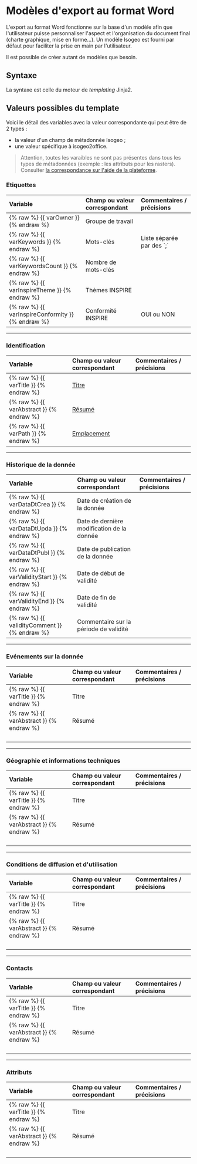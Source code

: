 # Modèles d'export au format Word

L'export au format Word fonctionne sur la base d'un modèle afin que l'utilisateur puisse personnaliser l'aspect et l'organisation du document final \(charte graphique, mise en forme...\). Un modèle Isogeo est fourni par défaut pour faciliter la prise en main par l'utilisateur.

Il est possible de créer autant de modèles que besoin.

## Syntaxe

La syntaxe est celle du moteur de _templating_ Jinja2. 



## Valeurs possibles du template

Voici le détail des variables avec la valeur correspondante qui peut être de 2 types :

* la valeur d'un champ de métadonnée Isogeo ;
* une valeur spécifique à isogeo2office.

> Attention, toutes les varaibles ne sont pas présentes dans tous les types de métadonnées \(exemple : les attributs pour les rasters\). Consulter [la correspondance sur l'aide de la plateforme](http://help.isogeo.com/fr/features/documentation/index.html).

### Etiquettes

| Variable | Champ ou valeur correspondant | Commentaires / précisions |
| :------- | :---------------------------- | :------------------------ |
| {% raw %} {{ varOwner }} {% endraw %} | Groupe de travail |  |
| {% raw %} {{ varKeywords }} {% endraw %} | Mots-clés | Liste séparée par des \`;\` |
| {% raw %} {{ varKeywordsCount }} {% endraw %} | Nombre de mots-clés |  |
| {% raw %} {{ varInspireTheme }} {% endraw %} | Thèmes INSPIRE |  |
| {% raw %} {{ varInspireConformity }} {% endraw %} | Conformité INSPIRE | OUI ou NON |

---

### Identification

| Variable | Champ ou valeur correspondant | Commentaires / précisions |
| :------- | :---------------------------- | :------------------------ |
| {% raw %} {{ varTitle }} {% endraw %} | [Titre](http://help.isogeo.com/fr/features/documentation/md_identification.html#titre) |  |
| {% raw %} {{ varAbstract }} {% endraw %} | [Résumé](http://help.isogeo.com/fr/features/documentation/md_identification.html#résumé) |  |
| {% raw %} {{ varPath }} {% endraw %} | [Emplacement](http://help.isogeo.com/fr/features/documentation/md_identification.html#emplacement--nom-de-la-donnée) |  |

---

### Historique de la donnée

| Variable | Champ ou valeur correspondant | Commentaires / précisions |
| :------- | :---------------------------- | :------------------------ |
| {% raw %} {{ varDataDtCrea }} {% endraw %} | Date de création de la donnée |  |
| {% raw %} {{ varDataDtUpda }} {% endraw %} | Date de dernière modification de la donnée |  |
| {% raw %} {{ varDataDtPubl }} {% endraw %} | Date de publication de la donnée |  |
| {% raw %} {{ varValidityStart }} {% endraw %} | Date de début de validité |  |
| {% raw %} {{ varValidityEnd }} {% endraw %} | Date de fin de validité |  |
| {% raw %} {{ validityComment }} {% endraw %} | Commentaire sur la période de validité |  |

---

### Evénements sur la donnée

| Variable | Champ ou valeur correspondant | Commentaires / précisions |
| :------- | :---------------------------- | :------------------------ |
| {% raw %} {{ varTitle }} {% endraw %} | Titre |  |
| {% raw %} {{ varAbstract }} {% endraw %} | Résumé |  |
|  |  |  |
|  |  |  |
|  |  |  |
|  |  |  |

---

### Géographie et informations techniques

| Variable | Champ ou valeur correspondant | Commentaires / précisions |
| :------- | :---------------------------- | :------------------------ |
| {% raw %} {{ varTitle }} {% endraw %} | Titre |  |
| {% raw %} {{ varAbstract }} {% endraw %} | Résumé |  |
|  |  |  |
|  |  |  |
|  |  |  |
|  |  |  |

---

### Conditions de diffusion et d'utilisation

| Variable | Champ ou valeur correspondant | Commentaires / précisions |
| :------- | :---------------------------- | :------------------------ |
| {% raw %} {{ varTitle }} {% endraw %} | Titre |  |
| {% raw %} {{ varAbstract }} {% endraw %} | Résumé |  |
|  |  |  |
|  |  |  |
|  |  |  |
|  |  |  |


---

### Contacts

| Variable | Champ ou valeur correspondant | Commentaires / précisions |
| :------- | :---------------------------- | :------------------------ |
| {% raw %} {{ varTitle }} {% endraw %} | Titre |  |
| {% raw %} {{ varAbstract }} {% endraw %} | Résumé |  |
|  |  |  |
|  |  |  |
|  |  |  |
|  |  |  |

---

### Attributs

| Variable | Champ ou valeur correspondant | Commentaires / précisions |
| :------- | :---------------------------- | :------------------------ |
| {% raw %} {{ varTitle }} {% endraw %} | Titre |  |
| {% raw %} {{ varAbstract }} {% endraw %} | Résumé |  |
|  |  |  |
|  |  |  |
|  |  |  |
|  |  |  |











